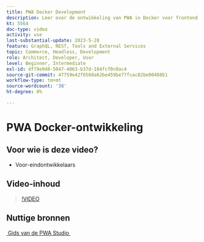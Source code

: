 ```yaml
---
title: PWA Docker Development
description: Leer over de ontwikkeling van PWA in Docker voor frontend ontwikkelaars om met Adobe Commerce voor ontwikkelingstaken te werken.
kt: 5564
doc-type: video
activity: use
last-substantial-update: 2023-5-28
feature: GraphQL, REST, Tools and External Services
topic: Commerce, Headless, Development
role: Architect, Developer, User
level: Beginner, Intermediate
exl-id: df79e9d8-5047-4063-b37d-184fcf0c0ac4
source-git-commit: 47759e42f6560a62be459be77fcac82be00488b1
workflow-type: tm+mt
source-wordcount: '38'
ht-degree: 0%

---
```


# PWA Docker-ontwikkeling

## Voor wie is deze video?

- Voor-eindontwikkelaars

## Video-inhoud

>[!VIDEO](https://video.tv.adobe.com/v/3430974?quality=12&learn=on&captions=dut)

## Nuttige bronnen

[&#x200B; Gids van de PWA Studio &#x200B;](https://developer.adobe.com/commerce/pwa-studio/)
